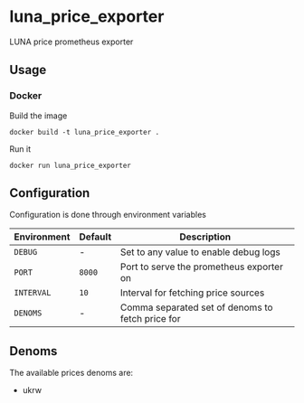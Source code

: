 # luna_price_exporter
LUNA price prometheus exporter 

## Usage

### Docker

Build the image

```
docker build -t luna_price_exporter .
```

Run it

```
docker run luna_price_exporter
```

## Configuration

Configuration is done through environment variables

| Environment | Default | Description                                      |
|-------------|---------|--------------------------------------------------|
| `DEBUG`     | -       | Set to any value to enable debug logs            |
| `PORT`      | `8000`  | Port to serve the prometheus exporter on         |
| `INTERVAL`  | `10`    | Interval for fetching price sources              |
| `DENOMS`    | -       | Comma separated set of denoms to fetch price for |

## Denoms

The available prices denoms are:

- ukrw
